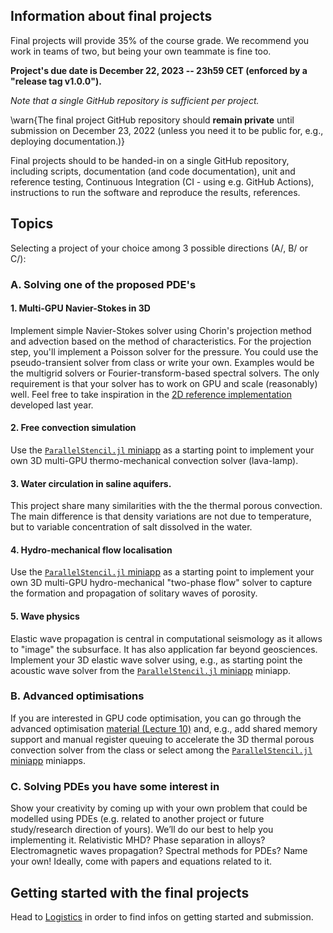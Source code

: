 ## Information about final projects

Final projects will provide 35% of the course grade. We recommend you work in teams of two, but being your own teammate is fine too.

**Project's due date is December 22, 2023 -- 23h59 CET (enforced by a "release tag v1.0.0").**

_Note that a single GitHub repository is sufficient per project._

\warn{The final project GitHub repository should **remain private** until submission on December 23, 2022 (unless you need it to be public for, e.g., deploying documentation.)}


Final projects should to be handed-in on a single GitHub repository, including scripts, documentation (and code documentation), unit and reference testing, Continuous Integration (CI - using e.g. GitHub Actions), instructions to run the software and reproduce the results, references.

## Topics

Selecting a project of your choice among 3 possible directions (A/, B/ or C/):

### A. Solving one of the proposed PDE's

#### 1. Multi-GPU Navier-Stokes in 3D
Implement simple Navier-Stokes solver using Chorin's projection method and advection based on the method of characteristics. For the projection step, you'll implement a Poisson solver for the pressure. You could use the pseudo-transient solver from class or write your own. Examples would be the multigrid solvers or Fourier-transform-based spectral solvers. The only requirement is that your solver has to work on GPU and scale (reasonably) well. Feel free to take inspiration in the [2D reference implementation](https://github.com/utkinis/NavierStokes.jl) developed last year.

#### 2. Free convection simulation
Use the [`ParallelStencil.jl` miniapp](https://github.com/omlins/ParallelStencil.jl#thermo-mechanical-convection-2-d-app) as a starting point to implement your own 3D multi-GPU thermo-mechanical convection solver (lava-lamp).

#### 3. Water circulation in saline aquifers.
This project share many similarities with the the thermal porous convection. The main difference is that density variations are not due to temperature, but to variable concentration of salt dissolved in the water.

#### 4. Hydro-mechanical flow localisation
Use the [`ParallelStencil.jl` miniapp](https://github.com/omlins/ParallelStencil.jl#hydro-mechanical-porosity-waves-2-d-app) as a starting point to implement your own 3D multi-GPU hydro-mechanical "two-phase flow" solver to capture the formation and propagation of solitary waves of porosity.

#### 5. Wave physics
Elastic wave propagation is central in computational seismology as it allows to "image" the subsurface. It has also application far beyond geosciences. Implement your 3D elastic wave solver using, e.g., as starting point the acoustic wave solver from the [`ParallelStencil.jl` miniapp](https://github.com/omlins/ParallelStencil.jl#acoustic-wave-3-d-app) miniapp.

### B. Advanced optimisations
If you are interested in GPU code optimisation, you can go through the advanced optimisation [material (Lecture 10)](/lecture10) and, e.g., add shared memory support and manual register queuing to accelerate the 3D thermal porous convection solver from the class or select among the [`ParallelStencil.jl` miniapp](https://github.com/omlins/ParallelStencil.jl#acoustic-wave-3-d-app) miniapps.

### C. Solving PDEs you have some interest in
Show your creativity by coming up with your own problem that could be modelled using PDEs (e.g. related to another project or future study/research direction of yours). We’ll do our best to help you implementing it. Relativistic MHD? Phase separation in alloys? Electromagnetic waves propagation? Spectral methods for PDEs? Name your own! Ideally, come with papers and equations related to it.

## Getting started with the final projects

Head to [Logistics](/logistics/#final_project) in order to find infos on getting started and submission.
